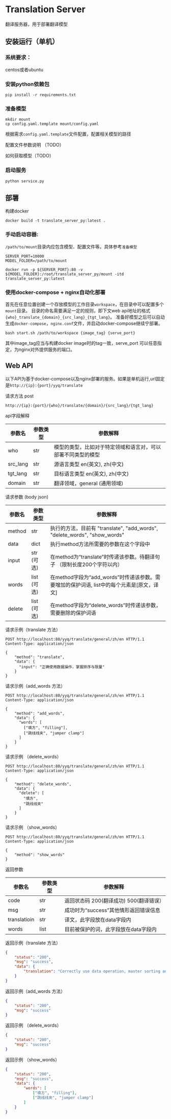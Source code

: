 # Translation Server
翻译服务器，用于部署翻译模型

## 安装运行（单机）
### 系统要求：

centos或者ubuntu

### 安装python依赖包
```
pip install -r requirements.txt
```
### 准备模型

```
mkdir mount
cp config.yaml.template mount/config.yaml
```
根据需求`config.yaml.template`文件配置，配置相关模型的路径

配置文件参数说明 （TODO）

如何获取模型（TODO）

### 启动服务
```
python service.py
```

## 部署
构建docker
```
docker build -t translate_server_py:latest .
```
### 手动启动容器:
`/path/to/mount`目录内应包含模型、配置文件等。具体参考`准备模型`
```
SERVER_PORT=10000
MODEL_FOLDER=/path/to/mount

docker run -p ${SERVER_PORT}:80 -v ${MODEL_FOLDER}:/root/translate_server_py/mount -itd translate_server_py:latest
```
### 使用docker-compose + nginx自动化部署
首先在任意位置创建一个存放模型的工作目录`workspace`，在目录中可以配置多个`mount`目录。
目录的命名需要满足一定的规则，即下文web api地址的格式 `{who}_translate_{domain}_{src_lang}_{tgt_lang}`。
准备好模型之后可以自动生成`docker-compose`，`nginx.conf`文件，并启动docker-compose继续宁部署。
```
bash start.sh /path/to/workspace {image_tag} {serve_port}
```
其中image_tag应当与构建docker image时的tag一致，serve_port 可以任意指定，为nginx对外提供服务的端口。


## Web API
以下API为基于docker-compose以及nginx部署的服务。如果是单机运行,url固定是`http://{ip}:{port}/yyq/translate`

请求方法 post
```
http://{ip}:{port}/{who}/translate/{domain}/{src_lang}/{tgt_lang}
```
api字段解释

|  参数名   | 参数类型  |  参数解释 |
|  ----  | ----  |  ----  |
| who | str | 模型的类型，比如对于特定领域和语言对，可以部署不同类型的模型|
| src_lang  | str | 源语言类型 en(英文), zh(中文) |
| tgt_lang  | str | 目标语言类型 en(英文), zh(中文)|
| domain | str | 翻译领域，general (通用领域) |

请求参数 (body json)

|  参数名   | 参数类型  |  参数解释 |
|  ----  | ----  |  ----  |
| method | str | 执行的方法，目前有 "translate", "add\_words", "delete\_words", "show\_words" |
| data | dict | 执行method方法所需要的参数在这个字段中 |
| input | str (可选) | 在method为“translate”时传递该参数。待翻译句子 （限制长度200个字符以内）|
| words | list (可选) | 在method字段为“add\_words”时传递该参数。需要增加的保护词语, list中的每个元素是[原文，译文] |
| delete | list (可选) | 在method字段为“delete\_words”时传递该参数，需要删除的保护词语 |

请求示例（translate 方法）
```http
POST http://localhost:80/yyq/translate/general/zh/en HTTP/1.1
Content-Type: application/json

{
    "method": "translate",
    "data": {
      "input": "正确使用数据操作，掌握排序与限量"
    }
}
```
请求示例（add\_words 方法）
```http
POST http://localhost:80/yyq/translate/general/zh/en HTTP/1.1
Content-Type: application/json

{
    "method": "add_words",
    "data": {
      "words": [
        ["填方", "filling"],
        ["跳线线夹", "jumper clamp"]
      ]
    }
}
```
请求示例 （delete\_words）
```http
POST http://localhost:80/yyq/translate/general/zh/en HTTP/1.1
Content-Type: application/json

{
    "method": "delete_words",
    "data": {
      "delete": [
        "填方",
        "跳线线夹"
      ]
    }
}
```
请求示例 （show\_words）
```http
POST http://localhost:80/yyq/translate/general/zh/en HTTP/1.1
Content-Type: application/json

{
    "method": "show_words"
}
```
返回参数

|  参数名   | 参数类型  |  参数解释 |
|  ----  | ----  |  ----  |
|   code    | str        | 返回状态码  200(翻译成功) 500(翻译错误） |
|    msg   |str| 成功时为“success”其他情形返回错误信息|
| translatioin  | str | 译文，此字段放在data字段内 |
| words | list | 目前被保护的词，此字段放在data字段内 |

返回示例（translate 方法）
```json
{
    "status": "200",
    "msg": "success",
    "data": {
        "translation": "Correctly use data operation, master sorting and limit"
    }
}
```
返回示例（add\_words 方法）
```json
{
    "status": "200",
    "msg": "success"
}
```
返回示例 （delete\_words）
```json
{
    "status": "200",
    "msg": "success"
}
```
返回示例 （show\_words）
```json
{
    "status": "200",
    "msg": "success",
    "data": {
        "words": [
            ["填方", "filling"],
            ["跳线线夹", "jumper clamp"]
        ]
    }
}
```
